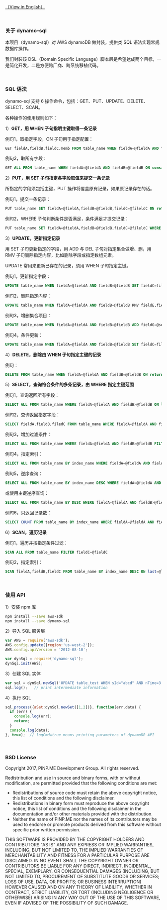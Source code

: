 [（View in English）](README.md)

&nbsp;

### 关于 dynamo-sql

本项目（dynamo-sql）对 AWS dynamoDB 做封装，提供类 SQL 语法实现常规数据库操作。

我们封装该 DSL（Domain Specific Language）脚本层是希望达成两个目标，一是简化开发，二是方便跨厂商、跨系统移植代码。

&nbsp;

### SQL 语法

dynamo-sql 支持 6 操作命令，包括：GET、PUT、UPDATE、DELETE、SELECT、SCAN。

各种操作的使用规则如下：

1）**GET，用 WHEN 子句指明主键取得一条记录**

例句1，取指定字段，ON 子句用于指定配置：

``` sql
GET fieldA,fieldB,fieldC.memb FROM table_name WHEN fieldA=@fieldA AND fieldB=@fieldB ON consistent=TRUE
```

例句2，取所有字段：

``` sql
GET ALL FROM table_name WHEN fieldA=@fieldA AND fieldB=@fieldB ON consistent=TRUE
```

2）**PUT，用 SET 子句指定各字段取值来提交一条记录**

所指定的字段须包括主键，PUT 操作将覆盖原有记录，如果原记录存在的话。

例句1，提交一条记录：

``` sql
PUT table_name SET fieldA=@fieldA,fieldB=@fieldB,fieldC=@fileldC ON return="ALL_OLD"
```

例句2，WHERE 子句判断条件是否满足，条件满足才提交记录：

``` sql
PUT table_name SET fieldA=@fieldA,fieldB=@fieldB,fieldC=@fileldC WHERE attribute_exists(fieldD)
```

3）**UPDATE，更新指定记录**

用 SET 子句更新指定的字段，用 ADD 与 DEL 子句对指定集合做增、删，用 RMV 子句删除指定内容，比如删除字段或指定数组元素。

UPDATE 常用来更新已存在的记录，须用 WHEN 子句指定主键。

例句1，更新指定字段：

``` sql
UPDATE table_name WHEN fieldA=@fieldA AND fieldB=@fieldB SET fieldC=fileldC+@count, fieldD=@fieldD ON return="ALL_OLD"
```

例句2，删除指定内容：

``` sql
UPDATE table_name WHEN fieldA=@fieldA AND fieldB=@fieldB RMV fieldE,fieldF[0] ON return="ALL_OLD"
```

例句3，增删集合项目：

``` sql
UPDATE table_name WHEN fieldA=@fieldA AND fieldB=@fieldB ADD fieldG=@set1,fieldH.memb=@set2 DEL fieldH=@set3 ON return="ALL_NEW"
```

例句4，条件更新：

``` sql
UPDATE table_name WHEN fieldA=@fieldA AND fieldB=@fieldB SET fieldC=fileldC+@count, fieldD=@fieldD WHERE fieldC<@count"
```

4）**DELETE，删除由 WHEN 子句指定主键的记录**

例句：

``` sql
DELETE FROM table_name WHEN fieldA=@fieldA AND fieldB=@fieldB ON return="ALL_OLD"
```

5）**SELECT，查询符合条件的多条记录，由 WHERE 指定主键范围**

例句1，查询返回所有字段：

``` sql
SELECT ALL FROM table_name WHERE fieldA=@fieldA AND fieldB>@fieldB ON limit=20
```

例句2，查询返回指定字段：

``` sql
SELECT fieldA,fieldB,filedC FROM table_name WHERE fieldA=@fieldA AND fieldB>@fieldB ON limit=20
```

例句3，增加过滤条件：

``` sql
SELECT ALL FROM table_name WHERE fieldA=@fieldA AND fieldB>@fieldB FILTER fieldC=@fieldC
```

例句4，指定索引：

``` sql
SELECT ALL FROM table_name BY index_name WHERE fieldA=@fieldA AND fieldB>@fieldB
```

例句5，逆序查询：

``` sql
SELECT ALL FROM table_name BY index_name DESC WHERE fieldA=@fieldA AND fieldB>@fieldB
```

或使用主键逆序查询：

``` sql
SELECT ALL FROM table_name BY DESC WHERE fieldA=@fieldA AND fieldB>@fieldB
```

例句6，只返回记录数：

``` sql
SELECT COUNT FROM table_name BY index_name WHERE fieldA=@fieldA AND fieldB>@fieldB
```

6）**SCAN，遍历记录**

例句1，遍历并按指定条件过滤：

``` sql
SCAN ALL FROM table_name FILTER fieldC=@fieldC
```

例句2，指定索引：

``` sql
SCAN fieldA,fieldB,fieldC FROM table_name BY index_name DESC ON last=@last,limit=20
```

&nbsp;

### 使用 API

1）安装 npm 库

``` bash
npm install --save aws-sdk
npm install --save dynamo-sql
```

2）导入 SQL 服务层

``` js
var AWS = require('aws-sdk');
AWS.config.update({region:'us-west-2'});
AWS.config.apiVersion = '2012-08-10';

var dynSql = require('dynamo-sql');
dynSql.init(AWS);
```

3）创建 SQL 实体

``` js
var sql = dynSql.newSql('UPDATE table_test WHEN sId="abcd" AND nTime=3 ADD mValue.aSet=@aSet ON return="ALL_NEW"');
sql.log();   // print intermediate information
```

4）执行 SQL

``` js
sql.process({aSet:dynSql.newSet([1,2])}, function(err,data) {
  if (err) {
    console.log(err);
    return;
  }
  console.log(data);
}, true);  // logCmd=true means printing parameters of dynamoDB API
```

&nbsp;

### BSD License

Copyright 2017, PINP.ME Development Group. All rights reserved.

Redistribution and use in source and binary forms, with or without
modification, are permitted provided that the following conditions
are met:

  - Redistributions of source code must retain the above copyright
    notice, this list of conditions and the following disclaimer.
  - Redistributions in binary form must reproduce the above
    copyright notice, this list of conditions and the following
    disclaimer in the documentation and/or other materials provided
    with the distribution.
  - Neither the name of PINP.ME nor the names of its contributors 
    may be used to endorse or promote products derived from this 
    software without specific prior written permission.

THIS SOFTWARE IS PROVIDED BY THE COPYRIGHT HOLDERS AND CONTRIBUTORS
"AS IS" AND ANY EXPRESS OR IMPLIED WARRANTIES, INCLUDING, BUT NOT
LIMITED TO, THE IMPLIED WARRANTIES OF MERCHANTABILITY AND FITNESS FOR
A PARTICULAR PURPOSE ARE DISCLAIMED. IN NO EVENT SHALL THE COPYRIGHT
OWNER OR CONTRIBUTORS BE LIABLE FOR ANY DIRECT, INDIRECT, INCIDENTAL,
SPECIAL, EXEMPLARY, OR CONSEQUENTIAL DAMAGES (INCLUDING, BUT NOT
LIMITED TO, PROCUREMENT OF SUBSTITUTE GOODS OR SERVICES; LOSS OF USE,
DATA, OR PROFITS; OR BUSINESS INTERRUPTION) HOWEVER CAUSED AND ON ANY
THEORY OF LIABILITY, WHETHER IN CONTRACT, STRICT LIABILITY, OR TORT
(INCLUDING NEGLIGENCE OR OTHERWISE) ARISING IN ANY WAY OUT OF THE USE
OF THIS SOFTWARE, EVEN IF ADVISED OF THE POSSIBILITY OF SUCH DAMAGE.
